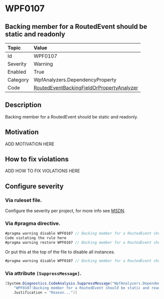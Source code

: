# WPF0107
## Backing member for a RoutedEvent should be static and readonly

| Topic    | Value
| :--      | :--
| Id       | WPF0107
| Severity | Warning
| Enabled  | True
| Category | WpfAnalyzers.DependencyProperty
| Code     | [RoutedEventBackingFieldOrPropertyAnalyzer](https://github.com/DotNetAnalyzers/WpfAnalyzers/blob/master/WpfAnalyzers/Analyzers/RoutedEventBackingFieldOrPropertyAnalyzer.cs)

## Description

Backing member for a RoutedEvent should be static and readonly.

## Motivation

ADD MOTIVATION HERE

## How to fix violations

ADD HOW TO FIX VIOLATIONS HERE

<!-- start generated config severity -->
## Configure severity

### Via ruleset file.

Configure the severity per project, for more info see [MSDN](https://msdn.microsoft.com/en-us/library/dd264949.aspx).

### Via #pragma directive.
```C#
#pragma warning disable WPF0107 // Backing member for a RoutedEvent should be static and readonly
Code violating the rule here
#pragma warning restore WPF0107 // Backing member for a RoutedEvent should be static and readonly
```

Or put this at the top of the file to disable all instances.
```C#
#pragma warning disable WPF0107 // Backing member for a RoutedEvent should be static and readonly
```

### Via attribute `[SuppressMessage]`.

```C#
[System.Diagnostics.CodeAnalysis.SuppressMessage("WpfAnalyzers.DependencyProperty", 
    "WPF0107:Backing member for a RoutedEvent should be static and readonly", 
    Justification = "Reason...")]
```
<!-- end generated config severity -->